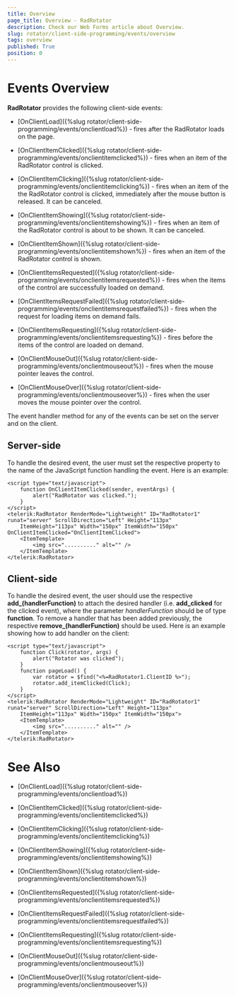 ```yaml
---
title: Overview
page_title: Overview - RadRotator
description: Check our Web Forms article about Overview.
slug: rotator/client-side-programming/events/overview
tags: overview
published: True
position: 0
---
```


# Events Overview

**RadRotator** provides the following client-side events:

* [OnClientLoad]({%slug rotator/client-side-programming/events/onclientload%}) - fires after the RadRotator loads on the page.

* [OnClientItemClicked]({%slug rotator/client-side-programming/events/onclientitemclicked%}) - fires when an item of the RadRotator control is clicked.

* [OnClientItemClicking]({%slug rotator/client-side-programming/events/onclientitemclicking%}) - fires when an item of the the RadRotator control is clicked, immediately after the mouse button is released. It can be canceled.

* [OnClientItemShowing]({%slug rotator/client-side-programming/events/onclientitemshowing%}) - fires when an item of the RadRotator control is about to be shown. It can be canceled.

* [OnClientItemShown]({%slug rotator/client-side-programming/events/onclientitemshown%}) - fires when an item of the RadRotator control is shown.

* [OnClientItemsRequested]({%slug rotator/client-side-programming/events/onclientitemsrequested%}) - fires when the items of the control are successfully loaded on demand.

* [OnClientItemsRequestFailed]({%slug rotator/client-side-programming/events/onclientitemsrequestfailed%}) - fires when the request for loading items on demand fails.

* [OnClientItemsRequesting]({%slug rotator/client-side-programming/events/onclientitemsrequesting%}) - fires before the items of the control are loaded on demand.

* [OnClientMouseOut]({%slug rotator/client-side-programming/events/onclientmouseout%}) - fires when the mouse pointer leaves the control.

* [OnClientMouseOver]({%slug rotator/client-side-programming/events/onclientmouseover%}) - fires when the user moves the mouse pointer over the control.

The event handler method for any of the events can be set on the server and on the client.

## Server-side

To handle the desired event, the user must set the respective property to the name of the JavaScript function handling the event. Here is an example:

````ASP.NET
<script type="text/javascript">
	function OnClientItemClicked(sender, eventArgs) {
		alert("RadRotator was clicked.");
	}
</script>
<telerik:RadRotator RenderMode="Lightweight" ID="RadRotator1" runat="server" ScrollDirection="Left" Height="113px"
	ItemHeight="113px" Width="150px" ItemWidth="150px" OnClientItemClicked="OnClientItemClicked">
	<ItemTemplate>
		<img src=".........." alt="" />
	</ItemTemplate>
</telerik:RadRotator>
````

## Client-side

To handle the desired event, the user should use the respective **add_<eventName>(handlerFunction)** to attach the desired handler (i.e. **add_clicked** for the clicked event), where the parameter *handlerFunction* should be of type **function**. To remove a handler that has been added previously, the respective **remove_<eventName>(handlerFunction)** should be used. Here is an example showing how to add handler on the client:

````ASP.NET
<script type="text/javascript">
	function Click(rotator, args) {
		alert("Rotator was clicked");
	}
	function pageLoad() {
		var rotator = $find("<%=RadRotator1.ClientID %>");
		rotator.add_itemClicked(Click);
	}
</script>
<telerik:RadRotator RenderMode="Lightweight" ID="RadRotator1" runat="server" ScrollDirection="Left" Height="113px"
	ItemHeight="113px" Width="150px" ItemWidth="150px">
	<ItemTemplate>
		<img src=".........." alt="" />
	</ItemTemplate>
</telerik:RadRotator>
````

# See Also

 * [OnClientLoad]({%slug rotator/client-side-programming/events/onclientload%})

 * [OnClientItemClicked]({%slug rotator/client-side-programming/events/onclientitemclicked%})

 * [OnClientItemClicking]({%slug rotator/client-side-programming/events/onclientitemclicking%})

 * [OnClientItemShowing]({%slug rotator/client-side-programming/events/onclientitemshowing%})

 * [OnClientItemShown]({%slug rotator/client-side-programming/events/onclientitemshown%})

 * [OnClientItemsRequested]({%slug rotator/client-side-programming/events/onclientitemsrequested%})

 * [OnClientItemsRequestFailed]({%slug rotator/client-side-programming/events/onclientitemsrequestfailed%})

 * [OnClientItemsRequesting]({%slug rotator/client-side-programming/events/onclientitemsrequesting%})

 * [OnClientMouseOut]({%slug rotator/client-side-programming/events/onclientmouseout%})

 * [OnClientMouseOver]({%slug rotator/client-side-programming/events/onclientmouseover%})

